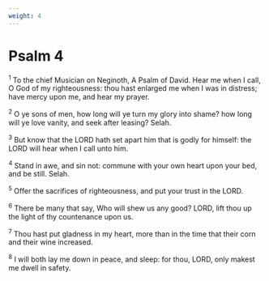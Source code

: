 ```yaml
---
weight: 4
---
```


# Psalm 4

<sup>1</sup> To the chief Musician on Neginoth, A Psalm of David. Hear me when I call, O God of my righteousness: thou hast enlarged me when I was in distress; have mercy upon me, and hear my prayer. 

<sup>2</sup> O ye sons of men, how long will ye turn my glory into shame? how long will ye love vanity, and seek after leasing? Selah. 

<sup>3</sup> But know that the LORD hath set apart him that is godly for himself: the LORD will hear when I call unto him. 

<sup>4</sup> Stand in awe, and sin not: commune with your own heart upon your bed, and be still. Selah. 

<sup>5</sup> Offer the sacrifices of righteousness, and put your trust in the LORD. 

<sup>6</sup> There be many that say, Who will shew us any good? LORD, lift thou up the light of thy countenance upon us. 

<sup>7</sup> Thou hast put gladness in my heart, more than in the time that their corn and their wine increased. 

<sup>8</sup> I will both lay me down in peace, and sleep: for thou, LORD, only makest me dwell in safety. 


